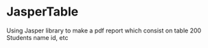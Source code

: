 # JasperTable
Using Jasper library to make a pdf report which consist on table 200 Students name id, etc
